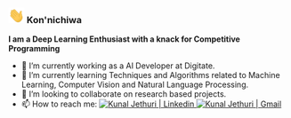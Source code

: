 ### <img src="https://github.com/adityak2920/adityak2920/blob/master/assets/Hi.gif" width="29px"> Kon'nichiwa



<b> I am a Deep Learning Enthusiast with a knack for Competitive Programming </b> 
- 🔭 I’m currently working as a AI Developer at Digitate.
- 🌱 I’m currently learning Techniques and Algorithms related to Machine Learning, Computer Vision and Natural Language Processing.
- 👯 I’m looking to collaborate on research based projects.
- 📫 How to reach me: <a href="https://www.linkedin.com/in/kunal-jethuri-900a85181/">
    <img align="justify" alt="Kunal Jethuri | Linkedin" width="24px" src="https://cdn.iconscout.com/icon/free/png-256/linkedin-2662666-2213265.png" />
  </a>
   <a href="mailto:kunal.jethuri@gmail.com">
    <img align="justify" alt="Kunal Jethuri | Gmail" width="26px" src="https://upload.wikimedia.org/wikipedia/commons/thumb/a/ab/Gmail_Icon.svg/1280px-Gmail_Icon.svg.png" />
  </a>
  
<!--
- 🤔 I’m looking for help with ...
- 💬 Ask me about ...
- 📫 How to reach me: ...
- 😄 Pronouns: ...
- ⚡ Fun fact: ...
-->
<!-- ![Kunals's github stats](https://github-readme-stats.vercel.app/api?username=orion29&show_icons=true&hide_border=true) -->
